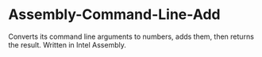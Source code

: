 # Assembly-Command-Line-Add
Converts its command line arguments to numbers, adds them, then returns the result.
Written in Intel Assembly.
